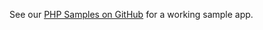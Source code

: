 See our [PHP Samples on GitHub](https://github.com/okta/samples-php/tree/develop/okta-hosted-login) for a working sample app.
